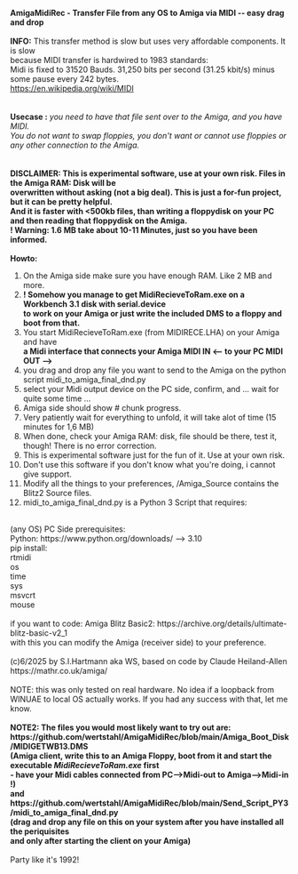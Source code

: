 <b>AmigaMidiRec - Transfer File from any OS to Amiga via MIDI -- easy drag and drop</b><br>
<br>
<b>INFO:</b> This transfer method is slow but uses very affordable components. It is slow<br>
because MIDI transfer is hardwired to 1983 standards:<br>
Midi is fixed to 31520 Bauds. 31,250 bits per second (31.25 kbit/s) minus some pause every 242 bytes.<br>
https://en.wikipedia.org/wiki/MIDI <br>
<br>
<br>
<b>Usecase :</b> <i>you need to have that file sent over to the Amiga, and you have MIDI.<br> 
You do not want to swap floppies, you don't want or cannot use floppies or any other connection to the Amiga.</i><br>
<br>
<br>
<b>DISCLAIMER: This is experimental software, use at your own risk. Files in the Amiga RAM: Disk will be<br>
overwritten without asking (not a big deal). This is just a for-fun project, but it can be pretty helpful.<br>
And it is faster with <500kb files, than writing a floppydisk on your PC and then reading that floppydisk on the Amiga.<br>
! Warning: 1.6 MB take about 10-11 Minutes, just so you have been informed. <br>
<br></b>
<b>Howto:</b><br>
1. On the Amiga side make sure you have enough RAM. Like 2 MB and more. <br>
2. <b>! Somehow you manage to get MidiRecieveToRam.exe on a Workbench 3.1 disk with serial.device <br>
   to work on your Amiga or just write the included DMS to a floppy and boot from that.  </b> <br>
3. You start MidiRecieveToRam.exe (from MIDIRECE.LHA) on your Amiga and have<br>
   <b>a Midi interface that connects your Amiga MIDI IN <-- to your PC MIDI OUT --> </b>
4. you drag and drop any file you want to send to the Amiga on the python script midi_to_amiga_final_dnd.py<br>
5. select your Midi output device on the PC side, confirm, and ... wait for quite some time ...<br>
6. Amiga side should show # chunk progress.<br>
7. Very patiently wait for everything to unfold, it will take alot of time (15 minutes for 1,6 MB)<br>
8. When done, check your Amiga RAM: disk, file should be there, test it, though! There is no error correction.<br>
9. This is experimental software just for the fun of it. Use at your own risk.<br>
10. Don't use this software if you don't know what you're doing, i cannot give support.<br>
11. Modify all the things to your preferences, /Amiga_Source contains the Blitz2 Source files.<br>
12. midi_to_amiga_final_dnd.py is a Python 3 Script that requires:<br>
<br>
(any OS) PC Side prerequisites:<br>
Python: https://www.python.org/downloads/ --> 3.10<br>
pip install: <br>
rtmidi<br>
os<br>
time<br>
sys<br>
msvcrt<br>
mouse<br>
<br>
if you want to code: Amiga Blitz Basic2: https://archive.org/details/ultimate-blitz-basic-v2_1<br>
with this you can modify the Amiga (receiver side) to your preference.<br>
<br>
(c)6/2025 by S.I.Hartmann aka WS, based on code by Claude Heiland-Allen https://mathr.co.uk/amiga/<br>
<br>
NOTE: this was only tested on real hardware. No idea if a loopback from WINUAE to local OS actually works. If you had any success with that, let me know.<br>
<br>
<b>NOTE2: The files you would most likely want to try out are:<br>
https://github.com/wertstahl/AmigaMidiRec/blob/main/Amiga_Boot_Disk/MIDIGETWB13.DMS<br>
(Amiga client, write this to an Amiga Floppy, boot from it and start the executable <i>MidiRecieveToRam.exe</i> first<br>
- have your Midi cables connected from PC-->Midi-out to Amiga-->Midi-in !)<br>
and https://github.com/wertstahl/AmigaMidiRec/blob/main/Send_Script_PY3/midi_to_amiga_final_dnd.py<br>
(drag and drop any file on this on your system after you have installed all the periquisites<br>
and only after starting the client on your Amiga)<br>
</b><br>
Party like it's 1992!<br>
